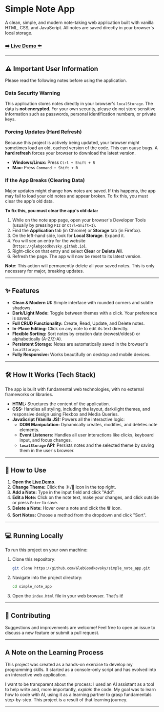 # Simple Note App

A clean, simple, and modern note-taking web application built with vanilla HTML, CSS, and JavaScript. All notes are saved directly in your browser's local storage.

### [➡️ Live Demo ⬅️](https://glebgoodkovsky.github.io/simple_note_app/)

---

## ⚠️ Important User Information

Please read the following notes before using the application.

### Data Security Warning

This application stores notes directly in your browser's `localStorage`. The data is **not encrypted**. For your own security, please do not store sensitive information such as passwords, personal identification numbers, or private keys.

### Forcing Updates (Hard Refresh)

Because this project is actively being updated, your browser might sometimes load an old, cached version of the code. This can cause bugs. A **hard refresh** forces your browser to download the latest version.

-   **Windows/Linux:** Press `Ctrl + Shift + R`
-   **Mac:** Press `Command + Shift + R`

### If the App Breaks (Clearing Data)

Major updates might change how notes are saved. If this happens, the app may fail to load your old notes and appear broken. To fix this, you must clear the app's old data.

**To fix this, you must clear the app's old data:**

1.  While on the note app page, open your browser's Developer Tools (usually by pressing `F12` or `Ctrl+Shift+I`).
2.  Find the **Application** tab (in Chrome) or **Storage** tab (in Firefox).
3.  On the left-hand side, look for **Local Storage**. Expand it.
4.  You will see an entry for the website (`https://glebgoodkovsky.github.io`).
5.  Right-click on that entry and select **Clear** or **Delete All**.
6.  Refresh the page. The app will now be reset to its latest version.

**Note:** This action will permanently delete all your saved notes. This is only necessary for major, breaking updates.

---

## ✨ Features

-   **Clean & Modern UI:** Simple interface with rounded corners and subtle shadows.
-   **Dark/Light Mode:** Toggle between themes with a click. Your preference is saved.
-   **Full CRUD Functionality:** Create, Read, Update, and Delete notes.
-   **In-Place Editing:** Click on any note to edit its text directly.
-   **Flexible Sorting:** Sort notes by creation date (newest/oldest) or alphabetically (A-Z/Z-A).
-   **Persistent Storage:** Notes are automatically saved in the browser's `localStorage`.
-   **Fully Responsive:** Works beautifully on desktop and mobile devices.

---

## 🛠️ How It Works (Tech Stack)

The app is built with fundamental web technologies, with no external frameworks or libraries.

-   **HTML:** Structures the content of the application.
-   **CSS:** Handles all styling, including the layout, dark/light themes, and responsive design using Flexbox and Media Queries.
-   **JavaScript (Vanilla JS):** Powers all the interactive logic:
    -   **DOM Manipulation:** Dynamically creates, modifies, and deletes note elements.
    -   **Event Listeners:** Handles all user interactions like clicks, keyboard input, and focus changes.
    -   **`localStorage` API:** Persists notes and the selected theme by saving them in the user's browser.

---

## 🚀 How to Use

1.  **Open the [Live Demo](https://glebgoodkovsky.github.io/simple_note_app/).**
2.  **Change Theme:** Click the ☀️/🌙 icon in the top right.
3.  **Add a Note:** Type in the input field and click "Add".
4.  **Edit a Note:** Click on the note text, make your changes, and click outside or press `Enter` to save.
5.  **Delete a Note:** Hover over a note and click the 🗑️ icon.
6.  **Sort Notes:** Choose a method from the dropdown and click "Sort".

---

## 💻 Running Locally

To run this project on your own machine:

1.  Clone this repository:
    ```bash
    git clone https://github.com/GlebGoodkovsky/simple_note_app.git
    ```
2.  Navigate into the project directory:
    ```bash
    cd simple_note_app
    ```
3.  Open the `index.html` file in your web browser. That's it!

---

## 🤝 Contributing

Suggestions and improvements are welcome! Feel free to open an issue to discuss a new feature or submit a pull request.

---

## A Note on the Learning Process

This project was created as a hands-on exercise to develop my programming skills. It started as a console-only script and has evolved into an interactive web application.

I want to be transparent about the process: I used an AI assistant as a tool to help write and, more importantly, *explain* the code. My goal was to learn how to code *with* AI, using it as a learning partner to grasp fundamentals step-by-step. This project is a result of that learning journey.

---